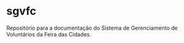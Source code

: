 # sgvfc
Repositório para a documentação do Sistema de Gerenciamento de Voluntários da Feira das Cidades.
